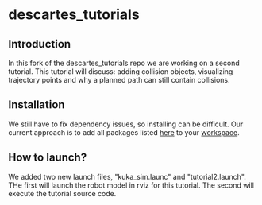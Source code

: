 # descartes_tutorials

## Introduction
In this fork of the descartes_tutorials repo we are working on a second tutorial.
This tutorial will discuss: adding collision objects, visualizing trajectory points and why a planned path can still contain collisions.

## Installation

We still have to fix dependency issues, so installing can be difficult.
Our current approach is to add all packages listed [here](https://github.com/JeroenDM/descartes_tutorials/blob/f692aeea18ae43eb451e67d006aca0808fefbf1f/worspace_structure.md) to your [workspace](http://wiki.ros.org/catkin/Tutorials/create_a_workspace).

## How to launch?

We added two new launch files, "kuka_sim.launc" and "tutorial2.launch".
THe first will launch the robot model in rviz for this tutorial.
The second will execute the tutorial source code.
